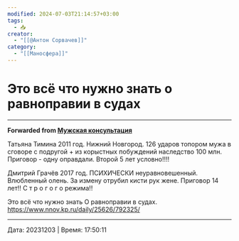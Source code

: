 ```yaml
---
modified: 2024-07-03T21:14:57+03:00
tags:
  - 📥
creator:
  - "[[@Антон Сорвачев]]"
category:
  - "[[Маносфера]]"
---
```


# Это всё что нужно знать о равноправии в судах


***

**Forwarded from [Мужская консультация](https://t.me/c/1432284360/13086)**

Татьяна Тимина 2011 год. Нижний Новгород. 126 ударов топором мужа в сговоре с подругой + из корыстных побуждений наследство 100 млн.  
Приговор - одну оправдали. Второй 5 лет условно!!!!

Дмитрий Грачёв 2017 год. ПСИХИЧЕСКИ неуравновешенный. Влюбленный олень. За измену отрубил кисти рук жене.
Приговор 14 лет!!
С т р о г о г о режима!!

Это всё что нужно знать
О равноправии в судах.
https://www.nnov.kp.ru/daily/25626/792325/

---

Дата: 20231203 | Время: 17:50:11

